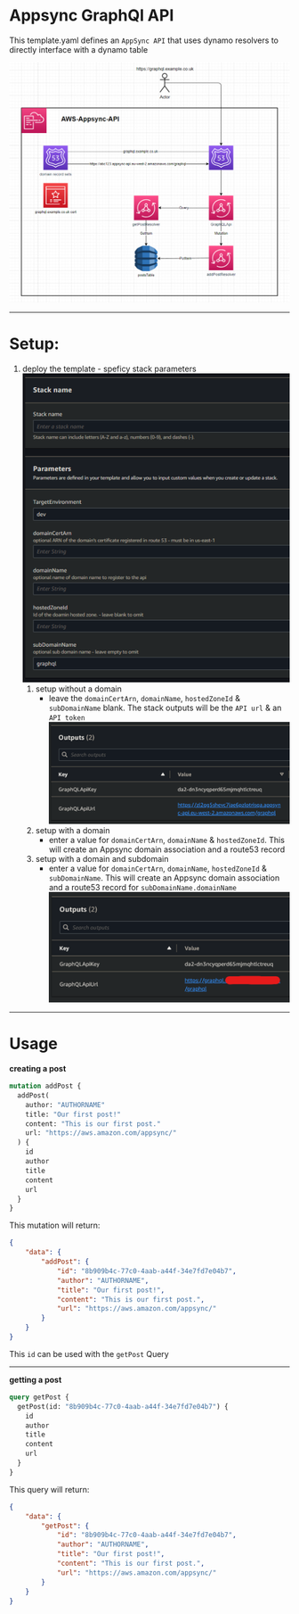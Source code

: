 # Appsync GraphQl API  

This template.yaml defines an `AppSync API` that uses dynamo resolvers to directly interface with a dynamo table  

![](images/diagram.png)  

---

# Setup:  
1. deploy the template - speficy stack parameters  
![](images/stack-parameters.png)  
   1.  setup without a domain
       -  leave the `domainCertArn`, `domainName`, `hostedZoneId` & `subDomainName` blank. The stack outputs will be the `API url` & an `API token`
![](images/outputs-nodomain.png)  
   2.  setup with a domain
       -  enter a value for `domainCertArn`, `domainName` & `hostedZoneId`. This will create an Appsync domain association and a route53 record
   3.  setup with a domain and subdomain
       -  enter a value for `domainCertArn`, `domainName`, `hostedZoneId` & `subDomainName`. This will create an Appsync domain association and a route53 record for `subDomainName.domainName`
![](images/outputs-domain.png)  

---

# Usage  
**creating a post**  
```graphql
mutation addPost {
  addPost(
    author: "AUTHORNAME"
    title: "Our first post!"
    content: "This is our first post."
    url: "https://aws.amazon.com/appsync/"
  ) {
    id
    author
    title
    content
    url
  }
}
```
This mutation will return:  
```json
{
    "data": {
        "addPost": {
            "id": "8b909b4c-77c0-4aab-a44f-34e7fd7e04b7",
            "author": "AUTHORNAME",
            "title": "Our first post!",
            "content": "This is our first post.",
            "url": "https://aws.amazon.com/appsync/"
        }
    }
}
```
This `id` can be used with the `getPost` Query  

---
**getting a post**
```graphql
query getPost {
  getPost(id: "8b909b4c-77c0-4aab-a44f-34e7fd7e04b7") {
    id
    author
    title
    content
    url
  }
}
```
This query will return:  
```json
{
    "data": {
        "getPost": {
            "id": "8b909b4c-77c0-4aab-a44f-34e7fd7e04b7",
            "author": "AUTHORNAME",
            "title": "Our first post!",
            "content": "This is our first post.",
            "url": "https://aws.amazon.com/appsync/"
        }
    }
}
```

